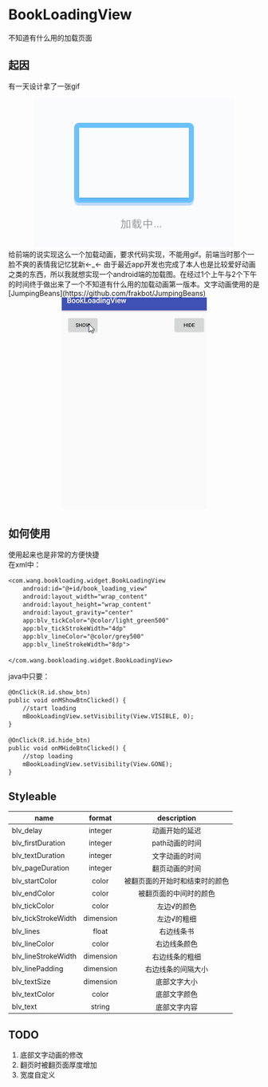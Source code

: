 # BookLoadingView
不知道有什么用的加载页面
## 起因 ##
有一天设计拿了一张gif
<div align=center>
	<img src="img/source.gif">
</div>
给前端的说实现这么一个加载动画，要求代码实现，不能用gif。前端当时那个一脸不爽的表情我记忆犹新←_←  
由于最近app开发也完成了本人也是比较爱好动画之类的东西，所以我就想实现一个android端的加载图。在经过1个上午与2个下午的时间终于做出来了一个不知道有什么用的加载动画第一版本。文字动画使用的是[JumpingBeans](https://github.com/frakbot/JumpingBeans)
<div align=center>
	<img src="img/show.gif">
</div>

## 如何使用 ##
使用起来也是非常的方便快捷  
在xml中：  

    <com.wang.bookloading.widget.BookLoadingView
        android:id="@+id/book_loading_view"
        android:layout_width="wrap_content"
        android:layout_height="wrap_content"
        android:layout_gravity="center"
        app:blv_tickColor="@color/light_green500"
        app:blv_tickStrokeWidth="4dp"
        app:blv_lineColor="@color/grey500"
        app:blv_lineStrokeWidth="8dp">

    </com.wang.bookloading.widget.BookLoadingView>  

java中只要：  

    @OnClick(R.id.show_btn)
    public void onMShowBtnClicked() {
        //start loading
        mBookLoadingView.setVisibility(View.VISIBLE, 0);
    }

    @OnClick(R.id.hide_btn)
    public void onMHideBtnClicked() {
        //stop loading
        mBookLoadingView.setVisibility(View.GONE);
    }

## Styleable ##
<table>
<thead>
<tr>
<th align="center">name</th>
<th align="center">format</th>
<th align="center">description</th>
</tr>
</thead>
<tbody>

<tr>
<td align="left">blv_delay</td>
<td align="center">integer</td>
<td align="center">动画开始的延迟</td>
</tr>

<tr>
<td align="left">blv_firstDuration</td>
<td align="center">integer</td>
<td align="center">path动画的时间</td>
</tr>

<tr>
<td align="left">blv_textDuration</td>
<td align="center">integer</td>
<td align="center">文字动画的时间</td>
</tr>

<tr>
<td align="left">blv_pageDuration</td>
<td align="center">integer</td>
<td align="center">翻页动画的时间</td>
</tr>

<tr>
<td align="left">blv_startColor</td>
<td align="center">color</td>
<td align="center">被翻页面的开始时和结束时的颜色</td>
</tr>

<tr>
<td align="left">blv_endColor</td>
<td align="center">color</td>
<td align="center">被翻页面的中间时的颜色</td>
</tr>

<tr>
<td align="left">blv_tickColor</td>
<td align="center">color</td>
<td align="center">左边√的颜色</td>
</tr>

<tr>
<td align="left">blv_tickStrokeWidth</td>
<td align="center">dimension</td>
<td align="center">左边√的粗细</td>
</tr>

<tr>
<td align="left">blv_lines</td>
<td align="center">float</td>
<td align="center">右边线条书</td>
</tr>

<tr>
<td align="left">blv_lineColor</td>
<td align="center">color</td>
<td align="center">右边线条颜色</td>
</tr>

<tr>
<td align="left">blv_lineStrokeWidth</td>
<td align="center">dimension</td>
<td align="center">右边线条的粗细</td>
</tr>

<tr>
<td align="left">blv_linePadding</td>
<td align="center">dimension</td>
<td align="center">右边线条的间隔大小</td>
</tr>

<tr>
<td align="left">blv_textSize</td>
<td align="center">dimension</td>
<td align="center">底部文字大小</td>
</tr>

<tr>
<td align="left">blv_textColor</td>
<td align="center">color</td>
<td align="center">底部文字颜色</td>
</tr>

<tr>
<td align="left">blv_text</td>
<td align="center">string</td>
<td align="center">底部文字内容</td>
</tr>

</tbody>
</table>

## TODO ##
<ol>
  <li>底部文字动画的修改</li>
  <li>翻页时被翻页面厚度增加</li>
  <li>宽度自定义</li>
</ol>